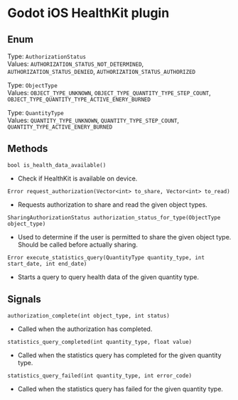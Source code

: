 # Godot iOS HealthKit plugin

## Enum

Type: `AuthorizationStatus`  
Values: `AUTHORIZATION_STATUS_NOT_DETERMINED`, `AUTHORIZATION_STATUS_DENIED`, `AUTHORIZATION_STATUS_AUTHORIZED`

Type: `ObjectType`  
Values: `OBJECT_TYPE_UNKNOWN`, `OBJECT_TYPE_QUANTITY_TYPE_STEP_COUNT`, `OBJECT_TYPE_QUANTITY_TYPE_ACTIVE_ENERY_BURNED`

Type: `QuantityType`  
Values: `QUANTITY_TYPE_UNKNOWN`, `QUANTITY_TYPE_STEP_COUNT`, `QUANTITY_TYPE_ACTIVE_ENERY_BURNED`

## Methods

`bool is_health_data_available()`

- Check if HealthKit is available on device.

`Error request_authorization(Vector<int> to_share, Vector<int> to_read)`

- Requests authorization to share and read the given object types.

`SharingAuthorizationStatus authorization_status_for_type(ObjectType object_type)`

- Used to determine if the user is permitted to share the given object type. Should be called before actually sharing.

`Error execute_statistics_query(QuantityType quantity_type, int start_date, int end_date)`

- Starts a query to query health data of the given quantity type.

## Signals

`authorization_complete(int object_type, int status)`

- Called when the authorization has completed.

`statistics_query_completed(int quantity_type, float value)`

- Called when the statistics query has completed for the given quantity type.

`statistics_query_failed(int quantity_type, int error_code)`

- Called when the statistics query has failed for the given quantity type.
